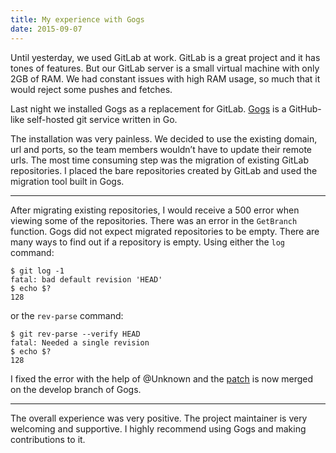 ```yaml
---
title: My experience with Gogs
date: 2015-09-07
---
```


Until yesterday, we used GitLab at work. GitLab is a great project and it has tones of features. But our GitLab server is a small virtual machine with only 2GB of RAM. We had constant issues with high RAM usage, so much that it would reject some pushes and fetches.

Last night we installed Gogs as a replacement for GitLab. [Gogs](http://gogs.io) is a GitHub-like self-hosted git service written in Go.

The installation was very painless.  We decided to use the existing domain, url and ports, so the team members wouldn&rsquo;t have to update their remote urls.  The most time consuming step was the migration of existing GitLab repositories. I placed the bare repositories created by GitLab and used the migration tool built in Gogs.

-----

After migrating existing repositories, I would receive a 500 error when viewing some of the repositories.
There was an error in the `GetBranch` function.
Gogs did not expect migrated repositories to be empty.
There are many ways to find out if a repository is empty. Using either the `log` command:


```shell
$ git log -1
fatal: bad default revision 'HEAD'
$ echo $?
128
```


or the `rev-parse` command:


```shell
$ git rev-parse --verify HEAD
fatal: Needed a single revision
$ echo $?
128
```


I fixed the error with the help of @Unknown and the [patch](https://github.com/gogits/gogs/pull/1589) is now merged on the develop branch of Gogs.

-----

The overall experience was very positive. The project maintainer is very welcoming and supportive. I highly recommend using Gogs and making contributions to it.
